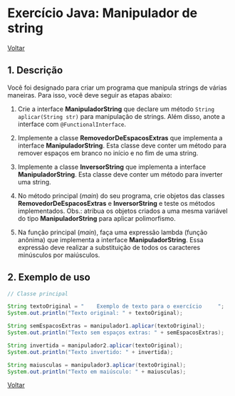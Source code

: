 # Exercício Java: Manipulador de string

[Voltar](../../README.md)

## 1. Descrição

Você foi designado para criar um programa que manipula strings de várias maneiras. Para isso, você deve seguir as etapas abaixo:

1. Crie a interface **ManipuladorString** que declare um método `String aplicar(String str)` para manipulação de strings. Além disso, anote a interface com `@FunctionalInterface`.

2. Implemente a classe **RemovedorDeEspacosExtras** que implementa a interface **ManipuladorString**. Esta classe deve conter um método para remover espaços em branco no início e no fim de uma string.

3. Implemente a classe **InversorString** que implementa a interface **ManipuladorString**. Esta classe deve conter um método para inverter uma string.

4. No método principal (_main_) do seu programa, crie objetos das classes **RemovedorDeEspacosExtras** e **InversorString** e teste os métodos implementados. Obs.: atribua os objetos criados a uma mesma variável do tipo **ManipuladorString** para aplicar polimorfismo.

5. Na função principal (_main_), faça uma expressão lambda (função anônima) que implementa a interface **ManipuladorString**. Essa expressão deve realizar a substituição de todos os caracteres minúsculos por maiúsculos.

## 2. Exemplo de uso

```java
// Classe principal

String textoOriginal = "    Exemplo de texto para o exercício     ";
System.out.println("Texto original: " + textoOriginal);

String semEspacosExtras = manipulador1.aplicar(textoOriginal);
System.out.println("Texto sem espaços extras: " + semEspacosExtras);

String invertida = manipulador2.aplicar(textoOriginal);
System.out.println("Texto invertido: " + invertida);

String maiusculas = manipulador3.aplicar(textoOriginal);
System.out.println("Texto em maiúsculo: " + maiusculas);
```

[Voltar](../../README.md)
